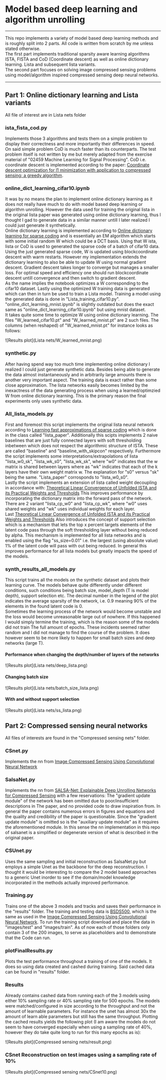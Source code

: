 # Model based deep learning and algorithm unrolling

***********************************************************************************************************
This repo implements a variety of model based deep learning methods and is roughly split into 2 parts. All code is
written from scratch by me unless stated otherwise. 
<br/>
The first part implements traditional sparsity aware learning algorithms ISTA, FISTA and CoD (Coordinate descent) 
as well as online dictionary learning. Lista and subsequent lista variants.
<br/> 
The second part focuses on solving image compressed sensing problems using model/algorithm inspired compressed sensing 
deep neural networks.

***********************************************************************************************************
## Part 1: Online dictionary learning and Lista variants 
All file of interest are in Lista nets folder
### ista_fista_cod.py
Implements those 3 algorithms and tests them on a simple problem to display their correctness and more importantly
their differences in speed. On said simple problem CoD is much faster than its counterparts. The test problem itself 
is not written by me but merely adapted from the exercise material of "02459 Machine Learning for Signal Processing".
CoD i.e. coordinate descent is implemented according to the paper: 
[Coordinate descent optimization for l1 minimization with application to compressed sensing; a greedy algorithm](https://www.aimsciences.org/article/doi/10.3934/ipi.2009.3.487).


### online_dict_learning_cifar10.ipynb
It was by no means the plan to implement online dictionary learning as it does not really have much to do with
model based deep learning or algorithm unrolling. However the data used for training the original lista in 
the original lista paper was generated using online dictionary learning, thus I thought I gad to generate data in
a similar manner untill I later realized I could just generate it synthetically.
<br/> 
Online dictionary learning is implemented according to [Online dictionary learning for sparse coding](https://dl.acm.org/doi/abs/10.1145/1553374.1553463?casa_token=4Xtwg11aTCMAAAAA:8jhXBQ8ufQw3ZBxK74keAm_xhnaAOottnF8UzKqOllRoCUNcAQoPplULUWeoeKD248P7ZmpFm6ef)
and is essentially an EM algorithm which starts with some initial random W which could be a DCT basis. Using that W ista, lista or
CoD is used to generated the sparse code of a batch of cifar10 data. Using the just generated sparse code, W is updated using
blockcoordinate descent with warm restarts. However my implementation extends
the dictionary learning to also be able to update W using normal gradient descent. Gradient descent takes longer
to converge but manages a smaller loss. For optimal speed and efficiency one should run blockcoordinate descent untill
convergence and then switch to gradient descent.
<br/> 
As the name implies the notebook optimizes a W corresponding to the cifar10 dataset. Lastly using the optimized W
training data is generated which can then in turn be used to train a Lista model. Training a model using the 
generated data is done in "Lista_training_cifar10.py". 
<br/> 
"online_dict_learning_mnist.ipynb" is slightly outdated but 
does the exact same as "online_dict_learning_cifar10.ipynb" but using mnist dataset.
<br/> 
It takes quite some time to optimize W using online dictionary learning. The files "W_learned_cifar10.pt" and
"W_learned_mnist.pt" are 2 such files. The columns (when reshaped) of "W_learned_mnist.pt" for instance looks as follows:

![Results plot](Lista nets/W_learned_mnist.png)

### synthetic.py
After having spend way too much time implementing online dictionary I realized I could just generate synthetic data. 
Besides being able to generate the data almost instantaneously and in arbitrarily large amounts there is another
very important aspect. The training data is exact rather than some close approximation. The lista networks easily becomes limited
by the inexactness of the data generating process when using a learned/optimzied W from online dictionary learning. 
This is the primary reason the final experiments only uses synthetic data.

### All_lista_models.py
First and foremost this script implements the original lista neural network according to 
[Learning fast approximations of sparse coding](https://dl.acm.org/doi/abs/10.5555/3104322.3104374) which is done in the 
class called "lista_paper". Additionally this scipts implements 2 naive baselines that are just fully connected 
layers with soft thresholding inbetween which does not respect the algorithmic structure of ISTA. These are called
"baseline" and "baseline_with_skipcon" respectively. Furthermore the script implements some
interpretations/extrapolations of lista "lista_w0_sk", "lista_wk_s0", "lista_wk_sk", where "w0" indicates that
the w matrix is shared between layers where as "wk" indicates that each of the k layers have their own weight matrix w.
The explanation for "s0" versus "sk" being the same. "Lista_paper" corrosponds to "lista_w0_s0".
<br/> 
Lastly the script implements an extension of lista called weight decoupling in accordance with:
[Theoretical Linear Convergence of Unfolded ISTA and its Practical Weights and Thresholds](https://arxiv.org/abs/1808.10038) 
This improves performance by incorporating the dictionary matrix into the forward pass of the network. 
There are 2 variant "lista_cp_w0" and "lista_cp_wk", where "w0" uses shared weights and "wk" uses individual
weights for each layer.
<br/> 
Last [Theoretical Linear Convergence of Unfolded ISTA and its Practical Weights and Thresholds](https://arxiv.org/abs/1808.10038) 
Also introduces the concept of support selection which is a mechanism that lets the top x percent largets elements 
of the latent code pass through the soft thresholding layer without being reduced by alpha. This mechanism is implemented for
all lista networks and is enabled using the flag "ss_size=0.01" i.e. the largest (using absolute value) 1% of the latent code will pass with
out being reduced. In general this improves performance for all lista models but greatly impacts the speed of the models.


### synth_results_all_models.py
This script trains all the models on the synthetic dataset and plots their learning curve. The models behave quite 
differently under different conditions, such conditions being batch size, model_depth (T is model depth), support selection etc.
The decimal number in the legend of the plot indicates the average sparsity of the network, i.e. 0.9 meaning 90% of the 
elements in the found latent code is 0. 
<br/> 
Sometimes the learning process of the network would become unstable and the loss would become unreasonable large 
out of nowhere. If this happened I would simply termine the training, which is the reason some of the models did not train 
The full amount of epochs. These incidents seemed rather random and I did not manage to find the course of the problem.
It does however seem to be more likely to happen for small batch sizes and deep networks (large T).


#### Performance when changing the depth/number of layers of the networks
![Results plot](Lista nets/deep_lista.png)

#### Changing batch size
![Results plot](Lista nets/batch_size_lista.png)


#### With and without support selection 
![Results plot](Lista nets/ss_lista.png)















## Part 2: Compressed sensing neural networks

All files of interests are found in the "Compressed sensing nets" folder.
### CSnet.py 
Implements the nn from [Image Compressed Sensing Using Convolutional Neural Network](https://ieeexplore.ieee.org/abstract/document/8765626)

### SalsaNet.py 
Implements the nn from [SALSA-Net: Explainable Deep Unrolling Networks for
Compressed Sensing](https://www.mdpi.com/1424-8220/23/11/5142) with a few reservations: The 
"gradient update module" of the network has been omitted due to poor/insufficient descriptions in
The paper, and no provided code to draw inspiration from. In general the paper contains numerous
errors in figures and equations and the quality and credibility of the paper is questionable. Since
the "gradient update module" is omitted so is the "auxiliary update module" as it 
requires the aforementioned module. In this sense the nn implementation in this repo of salsanet is a simplified
or degenerate version of what is described in the original paper.
### CSUnet.py 
Uses the same sampling and initial reconstruction as SalsaNet.py but employs a simple
Unet as the backbone for the deep reconstruction. I thought it would be interesting to compare
the 2 model based approaches to a generic Unet inorder to see if the domain/model knowledge
incorporated in the methods actually improved performance. 

### Training.py 
Trains one of the above 3 models and tracks and saves their performance in the "results" folder.
The training and testing data is [BSDS500](https://www2.eecs.berkeley.edu/Research/Projects/CS/vision/bsds/), which
is the same as used in the [Image Compressed Sensing Using Convolutional Neural Network](https://ieeexplore.ieee.org/abstract/document/8765626).
To run the training script download and place the data in "images/test" and "images/train". As of now
each of those folders only contain 3 of the 200 images, to serve as placeholders and to demonstrate that the
Code can run.
### plotFinalResults.py 
Plots the test performance throughout a training of one of the models. It does so using
data created and cashed during training. Said cached data can be found in "results" folder.

### Results 
Already contains cashed data from running each of the 3 models using either 10% sampling rate or 40% 
sampling rate for 500 epochs. The models were matched/configured in size according to the throughput and
not the amount of learnable parameters. For instance the unet has almost 30x the amount of learn able parameters
but still has the same throughput. Plotting the cached results yields the following plot
(I am aware the models do not seem to have 
converged especially when using a sampling rate of 40%, however they do take quite long to run for this many epochs as is):

![Results plot](Compressed sensing nets/result.png)


### CSnet Reconstruction on test images using a sampling rate of 10%
![Results plot](Compressed sensing nets/CSnet10.png)

